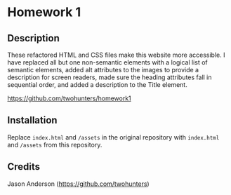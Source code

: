 # Homework 1

## Description 

These refactored HTML and CSS files make this website more accessible. I have replaced all but one non-semantic elements with a logical list of semantic elements, added alt attributes to the images to provide a description for screen readers, made sure the heading attributes fall in sequential order, and added a description to the Title element.

https://github.com/twohunters/homework1


## Installation

Replace `index.html` and `/assets` in the original repository with `index.html` and `/assets` from this repository.


## Credits

Jason Anderson (https://github.com/twohunters)